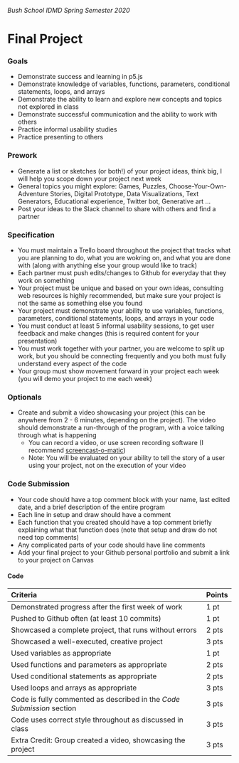 _Bush School IDMD Spring Semester 2020_
# Final Project

### Goals
* Demonstrate success and learning in p5.js
* Demonstrate knowledge of variables, functions, parameters, conditional statements, loops, and arrays
* Demonstrate the ability to learn and explore new concepts and topics not explored in class
* Demonstrate successful communication and the ability to work with others
* Practice informal usability studies
* Practice presenting to others

### Prework
* Generate a list or sketches (or both!) of your project ideas, think big, I will help you scope down your project next week
* General topics you might explore: Games, Puzzles, Choose-Your-Own-Adventure Stories, Digital Prototype, Data Visualizations, Text Generators, Educational experience, Twitter bot, Generative art ...
* Post your ideas to the Slack channel to share with others and find a partner

### Specification
* You must maintain a Trello board throughout the project that tracks what you are planning to do, what you are wokring on, and what you are done with (along with anything else your group would like to track)
* Each partner must push edits/changes to Github for everyday that they work on something
* Your project must be unique and based on your own ideas, consulting web resources is highly recommended, but make sure your project is not the same as something else you found
* Your project must demonstrate your ability to use variables, functions, parameters, conditional statements, loops, and arrays in your code
* You must conduct at least 5 informal usability sessions, to get user feedback and make changes (this is required content for your presentation)
* You must work together with your partner, you are welcome to split up work, but you should be connecting frequently and you both must fully understand every aspect of the code
* Your group must show movement forward in your project each week (you will demo your project to me each week)

### Optionals
* Create and submit a video showcasing your project (this can be anywhere from 2 - 6 minutes, depending on the project). The video should demonstrate a run-through of the program, with a voice talking through what is happening
	* You can record a video, or use screen recording software (I recommend [screencast-o-matic](https://screencast-o-matic.com/))
	* Note: You will be evaluated on your ability to tell the story of a user using your project, not on the execution of your video

### Code Submission
* Your code should have a top comment block with your name, last edited date, and a brief description of the entire program
* Each line in setup and draw should have a comment
* Each function that you created should have a top comment briefly explaining what that function does (note that setup and draw do not need top comments)
* Any complicated parts of your code should have line comments
* Add your final project to your Github personal portfolio and submit a link to your project on Canvas

#### Code

| Criteria | Points |
| :--- | :--- |
| Demonstrated progress after the first week of work | 1 pt |
| Pushed to Github often (at least 10 commits) | 1 pt |
| Showcased a complete project, that runs without errors | 2 pts |
| Showcased a well-executed, creative project | 3 pts |
| Used variables as appropriate | 1 pt |
| Used functions and parameters as appropriate | 2 pts |
| Used conditional statements as appropriate | 2 pts |
| Used loops and arrays as appropriate | 3 pts |
| Code is fully commented as described in the _Code Submission_ section | 3 pts |
| Code uses correct style throughout as discussed in class | 3 pts |
| Extra Credit: Group created a video, showcasing the project | 3 pts |
